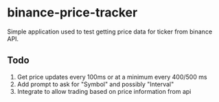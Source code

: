 # binance-price-tracker

Simple application used to test getting price data for ticker from binance API.

## Todo
1. Get price updates every 100ms or at a minimum every 400/500 ms
2. Add prompt to ask for "Symbol" and possibly "Interval"
3. Integrate to allow trading based on price information from api
